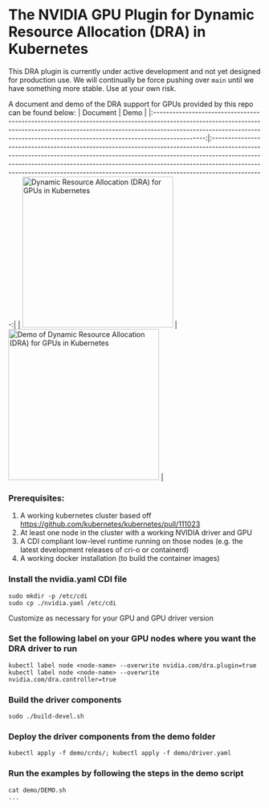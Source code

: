 # The NVIDIA GPU Plugin for Dynamic Resource Allocation (DRA) in Kubernetes

This DRA plugin is currently under active development and not yet designed for production use.
We will continually be force pushing over `main` until we have something more stable.
Use at your own risk.

A document and demo of the DRA support for GPUs provided by this repo can be found below:
|                                                                                                                          Document                                                                                                                          |                                                                                                                                                                   Demo                                                                                                                                                                   |
|:----------------------------------------------------------------------------------------------------------------------------------------------------------------------------------------------------------------------------------------------------------:|:----------------------------------------------------------------------------------------------------------------------------------------------------------------------------------------------------------------------------------------------------------------------------------------------------------------------------------------:|
| [<img width="300" alt="Dynamic Resource Allocation (DRA) for GPUs in Kubernetes" src="https://drive.google.com/uc?export=download&id=12EwdvHHI92FucRO2tuIqLR33OC8MwCQK">](https://docs.google.com/document/d/1BNWqgx_SmZDi-va_V31v3DnuVwYnF2EmN7D-O_fB6Oo) | [<img width="300" alt="Demo of Dynamic Resource Allocation (DRA) for GPUs in Kubernetes" src="https://drive.google.com/uc?export=download&id=1UzB-EBEVwUTRF7R0YXbGe9hvTjuKaBlm">](https://drive.google.com/file/d/1iLg2FEAEilb1dcI27TnB19VYtbcvgKhS/view?usp=sharing "Demo of Dynamic Resource Allocation (DRA) for GPUs in Kubernetes") |

### Prerequisites:
1. A working kubernetes cluster based off https://github.com/kubernetes/kubernetes/pull/111023
2. At least one node in the cluster with a working NVIDIA driver and GPU
3. A CDI compliant low-level runtime running on those nodes (e.g. the latest development releases of cri-o or containerd)
4. A working docker installation (to build the container images)

### Install the nvidia.yaml CDI file
```
sudo mkdir -p /etc/cdi
sudo cp ./nvidia.yaml /etc/cdi
```
Customize as necessary for your GPU and GPU driver version

### Set the following label on your GPU nodes where you want the DRA driver to run
```
kubectl label node <node-name> --overwrite nvidia.com/dra.plugin=true
kubectl label node <node-name> --overwrite nvidia.com/dra.controller=true
```

### Build the driver components
```
sudo ./build-devel.sh
```

### Deploy the driver components from the demo folder
```
kubectl apply -f demo/crds/; kubectl apply -f demo/driver.yaml
```

### Run the examples by following the steps in the demo script
```
cat demo/DEMO.sh
...
```
